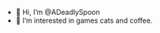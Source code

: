 - 👋 Hi, I’m @ADeadlySpoon
- 👀 I’m interested in games cats and coffee.


<!---
ADeadlySpoon/ADeadlySpoon is a ✨ special ✨ repository because its `README.md` (this file) appears on your GitHub profile.
You can click the Preview link to take a look at your changes.
--->
